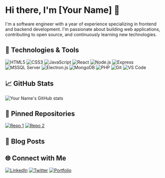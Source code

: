 # Hi there, I'm [Your Name] 👋

I'm a software engineer with a year of experience specializing in frontend and backend development. I'm passionate about building web applications, contributing to open source, and continuously learning new technologies.

## 🔧 Technologies & Tools
![HTML5](https://img.shields.io/badge/-HTML5-E34F26?style=flat&logo=html5&logoColor=white)
![CSS3](https://img.shields.io/badge/-CSS3-1572B6?style=flat&logo=css3&logoColor=white)
![JavaScript](https://img.shields.io/badge/-JavaScript-F7DF1E?style=flat&logo=javascript&logoColor=black)
![React](https://img.shields.io/badge/-React-61DAFB?style=flat&logo=react&logoColor=black)
![Node.js](https://img.shields.io/badge/-Node.js-339933?style=flat&logo=node.js&logoColor=white)
![Express](https://img.shields.io/badge/-Express-000000?style=flat&logo=express&logoColor=white)
![MSSQL Server](https://img.shields.io/badge/-MSSQL-47A248?style=flat&logo=mssql&logoColor=white)
![Electron.js](https://img.shields.io/badge/-Electron-47A248?style=flat&logo=electron.js&logoColor=white)
![MongoDB](https://img.shields.io/badge/-MongoDB-47A248?style=flat&logo=mongodb&logoColor=white)
![PHP](https://img.shields.io/badge/-PHP-47A248?style=flat&logo=php&logoColor=white)
![Git](https://img.shields.io/badge/-Git-F05032?style=flat&logo=git&logoColor=white)
![VS Code](https://img.shields.io/badge/-VS%20Code-007ACC?style=flat&logo=visual-studio-code&logoColor=white)

## 📈 GitHub Stats
![Your Name's GitHub stats](https://github-readme-stats.vercel.app/api?username=your-username&show_icons=true&theme=radical)

## 📌 Pinned Repositories
[![Repo 1](https://github-readme-stats.vercel.app/api/pin/?username=your-username&repo=repo-1&theme=radical)](https://github.com/your-username/repo-1)
[![Repo 2](https://github-readme-stats.vercel.app/api/pin/?username=your-username&repo=repo-2&theme=radical)](https://github.com/your-username/repo-2)

## 📝 Blog Posts
<!-- BLOG-POST-LIST:START -->
<!-- BLOG-POST-LIST:END -->

## 🌐 Connect with Me
[![LinkedIn](https://img.shields.io/badge/-LinkedIn-0077B5?style=flat&logo=linkedin&logoColor=white)](https://www.linkedin.com/in/your-linkedin)
[![Twitter](https://img.shields.io/badge/-Twitter-1DA1F2?style=flat&logo=twitter&logoColor=white)](https://twitter.com/your-twitter)
[![Portfolio](https://img.shields.io/badge/-Portfolio-000000?style=flat&logo=portfolio&logoColor=white)](https://your-portfolio.com)
